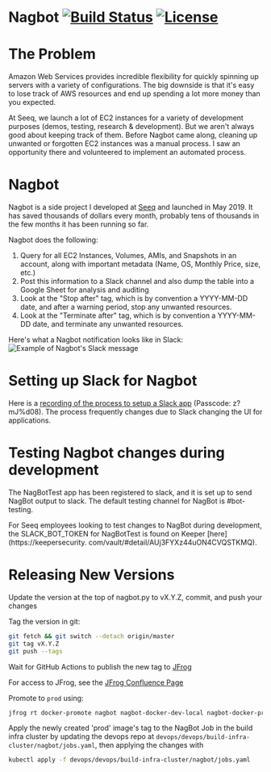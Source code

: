 Nagbot [![Build Status](https://img.shields.io/circleci/build/github/srosenthal/nagbot)](https://circleci.com/gh/srosenthal/nagbot) [![License](https://img.shields.io/github/license/srosenthal/nagbot)](https://github.com/srosenthal/nagbot/blob/master/LICENSE)
=========

# The Problem
Amazon Web Services provides incredible flexibility for quickly spinning up servers with a variety of configurations. The big downside is that it's easy to lose track of AWS resources and end up spending a lot more money than you expected.

At Seeq, we launch a lot of EC2 instances for a variety of development purposes (demos, testing, research & development). But we aren't always good about keeping track of them. Before Nagbot came along, cleaning up unwanted or forgotten EC2 instances was a manual process. I saw an opportunity there and volunteered to implement an automated process.


# Nagbot
Nagbot is a side project I developed at [Seeq](https://seeq.com) and launched in May 2019. It has saved thousands of dollars every month, probably tens of thousands in the few months it has been running so far.

Nagbot does the following:
1. Query for all EC2 Instances, Volumes, AMIs, and Snapshots in an account, along 
   with important metadata (Name, OS, Monthly Price, size, etc.)
2. Post this information to a Slack channel and also dump the table into a Google Sheet for analysis and auditing
3. Look at the "Stop after" tag, which is by convention a YYYY-MM-DD date, and after a warning period, stop any 
   unwanted resources.
4. Look at the "Terminate after" tag, which is by convention a YYYY-MM-DD date, and terminate any unwanted resources.

Here's what a Nagbot notification looks like in Slack:
![Example of Nagbot's Slack message](https://github.com/srosenthal/nagbot/blob/master/nagbot-slack.png "Example of Nagbot's Slack message")

# Setting up Slack for Nagbot

Here is a [recording of the process to setup a Slack app](https://seeq.zoom.us/rec/share/qgmqAvz_2eV3SYiNJO4mLrQlH94eGXSs89BDSl28Epl-Bjey9_DgvBLnkF3W2dOf.Zd12Sq-G5QbsOPrt) (Passcode: z?mJ%d08). The process frequently changes due to Slack changing the UI for applications.

# Testing Nagbot changes during development

The NagBotTest app has been registered to slack, and it is set up to send NagBot output to slack. The default 
testing channel for NagBot is #bot-testing. 

For Seeq employees looking to test changes to NagBot during development, the SLACK_BOT_TOKEN for NagBotTest is found on 
Keeper [here]
(https://keepersecurity.
com/vault/#detail/AUj3FYXz44uON4CVQSTKMQ).

# Releasing New Versions

Update the version at the top of nagbot.py to vX.Y.Z, commit, and push your changes

Tag the version in git:

```sh
git fetch && git switch --detach origin/master
git tag vX.Y.Z
git push --tags
```

Wait for GitHub Actions to publish the new tag to [JFrog](https://seeq.jfrog.io/ui/packages/docker:%2F%2Fnagbot)

For access to JFrog, see the [JFrog Confluence Page](https://seeq.atlassian.net/wiki/spaces/SQ/pages/2266562701/JFrog)

Promote to `prod` using:

```sh
jfrog rt docker-promote nagbot nagbot-docker-dev-local nagbot-docker-prod-local --copy=true --source-tag=vX.Y.Z
```

Apply the newly created 'prod' image's tag to the NagBot Job in the build infra cluster by updating the devops repo at
`devops/devops/build-infra-cluster/nagbot/jobs.yaml`, then applying the changes with 
```sh
kubectl apply -f devops/devops/build-infra-cluster/nagbot/jobs.yaml
```